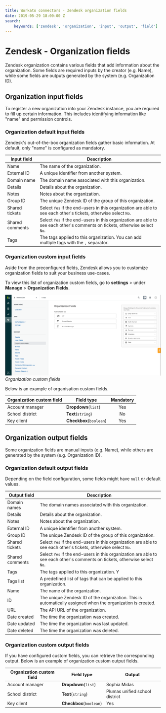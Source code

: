 ```yaml
---
title: Workato connectors - Zendesk organization fields
date: 2019-05-29 18:00:00 Z
search:
    keywords: ['zendesk', 'organization', 'input', 'output', 'field']
---
```


# Zendesk - Organization fields
Zendesk organization contains various fields that add information about the organization. Some fields are required inputs by the creator (e.g. Name), while some fields are outputs generated by the system (e.g. Organization ID).

## Organization input fields
To register a new organization into your Zendesk instance, you are required to fill up certain information. This includes identifying information like "name" and permission controls.

### Organization default input fields
Zendesk's out-of-the-box organization fields gather basic information. At default, only "name" is configured as mandatory.

| Input field     | Description                                        |
|-----------------|----------------------------------------------------|
| Name            | The name of the organization.                      |
| External ID     | A unique identifier from another system.           |
| Domain name     | The domain name associated with this organization. |
| Details         | Details about the organization.                    |
| Notes           | Notes about the organization.                      |
| Group ID        | The unique Zendesk ID of the group of this organization. |
| Shared tickets  | Select `Yes` if the end-users in this organization are able to see each other's tickets, otherwise select `No`. |
| Shared comments | Select `Yes` if the end-users in this organization are able to see each other's comments on tickets, otherwise select `No`. |
| Tags            | The tags applied to this organization. You can add multiple tags with the `,` separator. |

### Organization custom input fields
Aside from the preconfigured fields, Zendesk allows you to customize organization fields to suit your business use-cases.

To view this list of organization custom fields, go to **settings** > under **Manage** > **Organization Fields**.

![Organization custom fields](/assets/images/connectors/zendesk/organization-fields.png)
*Organization custom fields*

Below is an example of organisation custom fields.

| Organization custom field | Field type              | Mandatory |
|---------------------------|-------------------------|:---------:|
| Account manager           | **Dropdown**(`list`)    | Yes       |
| School district           | **Text**(`string`)      | No        |
| Key client                | **Checkbox**(`boolean`) | Yes       |

## Organization output fields
Some organization fields are manual inputs (e.g. Name), while others are generated by the system (e.g. Organization ID).

### Organization default output fields
Depending on the field configuration, some fields might have `null` or default values.

| Output field    | Description                                         |
|-----------------|-----------------------------------------------------|
| Domain names    | The domain names associated with this organization. |
| Details         | Details about the organization.                     |
| Notes           | Notes about the organization.                       |
| External ID     | A unique identifier from another system.            |
| Group ID        | The unique Zendesk ID of the group of this organization. |
| Shared tickets  | Select `Yes` if the end-users in this organization are able to see each other's tickets, otherwise select `No`. |
| Shared comments | Select `Yes` if the end-users in this organization are able to see each other's comments on tickets, otherwise select `No`. |
| Tags            | The tags applied to this organization. Y            |
| Tags list       | A predefined list of tags that can be applied to this organization. |
| Name            | The name of the organization.                       |
| ID              | The unique Zendesk ID of the organization. This is automatically assigned when the organization is created. |
| URL             | The API URL of the organization.                    |
| Date created    | The time the organization was created.              |
| Date updated    | The time the organization was last updated.         |
| Date deleted    | The time the organization was deleted.              |  

### Organization custom output fields
If you have configured custom fields, you can retrieve the corresponding output. Below is an example of organization custom output fields.

| Organization custom field | Field type              | Output       |
|---------------------------|-------------------------|--------------|
| Account manager           | **Dropdown**(`list`)    | Sophia Midas |
| School district           | **Text**(`string`)      | Plumas unified school district |
| Key client                | **Checkbox**(`boolean`) | Yes          |
